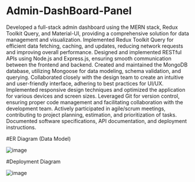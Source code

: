 # Admin-DashBoard-Panel
Developed a full-stack admin dashboard using the MERN stack, Redux Toolkit Query, and Material-UI, providing a comprehensive solution for data management and visualization.
Implemented Redux Toolkit Query for efficient data fetching, caching, and updates, reducing network requests and improving overall performance.
Designed and implemented RESTful APIs using Node.js and Express.js, ensuring smooth communication between the frontend and backend.
Created and maintained the MongoDB database, utilizing Mongoose for data modeling, schema validation, and querying.
Collaborated closely with the design team to create an intuitive and user-friendly interface, adhering to best practices for UI/UX.
Implemented responsive design techniques and optimized the application for various devices and screen sizes.
Leveraged Git for version control, ensuring proper code management and facilitating collaboration with the development team.
Actively participated in agile/scrum meetings, contributing to project planning, estimation, and prioritization of tasks.
Documented software specifications, API documentation, and deployment instructions.

#ER Diagram (Data Model)

![image](https://github.com/samarpit-sachan/Admin-DashBoard-Panel/assets/84581416/496dc47e-389d-49b8-8207-17804ca2da8b)

#Deployment Diagram

![image](https://github.com/samarpit-sachan/Admin-DashBoard-Panel/assets/84581416/f7ff131f-83b7-48c7-b623-2159a2e1153e)



